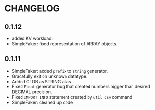 # CHANGELOG

## 0.1.12

- added KV workload.
- SimpleFaker: fixed representation of ARRAY objects.

## 0.1.11

- SimpleFaker: added `prefix` to `string` generator.
- Gracefully exit on unknown datatype.
- Added CLOB as STRING alias.
- Fixed `Float` generator bug that created numbers bigger than desired DECIMAL precision.
- Fixed `IMPORT INTO` statement created by `util csv` command.
- SimpleFaker: cleaned up code
